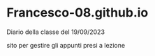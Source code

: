 # Francesco-08.github.io
Diario della classe del 19/09/2023

sito per gestire gli appunti presi a lezione 


